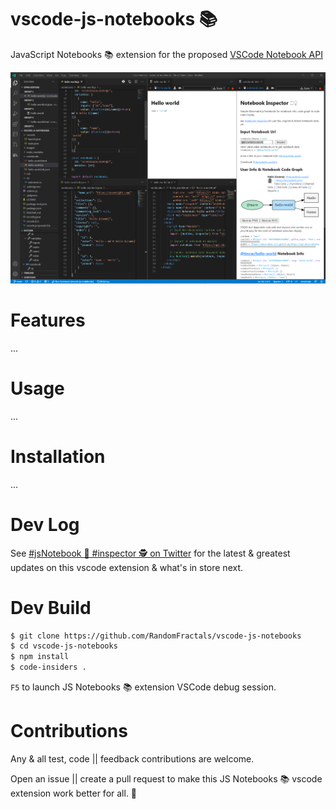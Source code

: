 # vscode-js-notebooks 📚

JavaScript Notebooks 📚 extension for the proposed [VSCode Notebook API](https://code.visualstudio.com/api/extension-guides/notebook)

![JS Notebook 📓 Code View](https://github.com/RandomFractals/vscode-js-notebooks/blob/main/images/hello-world-js-notebook.png?raw=true 
 "JS Notebook 📓 Code View")

# Features

...

# Usage

...

# Installation

...

# Dev Log

See [#jsNotebook 📓 #inspector 🕵️ on Twitter](https://twitter.com/search?q=%23JSNotebookInspector&src=typed_query) for the latest & greatest updates on this vscode extension & what's in store next.

# Dev Build

```bash
$ git clone https://github.com/RandomFractals/vscode-js-notebooks
$ cd vscode-js-notebooks
$ npm install
$ code-insiders .
```
`F5` to launch JS Notebooks 📚 extension VSCode debug session.

# Contributions

Any & all test, code || feedback contributions are welcome. 

Open an issue || create a pull request to make this JS Notebooks 📚 vscode extension work better for all. 🤗
